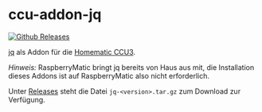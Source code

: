 # ccu-addon-jq

[![Github Releases](https://img.shields.io/github/downloads/hobbyquaker/ccu-addon-jq/latest/total.svg)](https://github.com/hobbyquaker/ccu-addon-jq/releases)

[jq](https://stedolan.github.io/jq/) als Addon für die
[Homematic CCU3](https://www.eq-3.de/produkte/homematic/zentralen-und-gateways/smart-home-zentrale-ccu3.html).

_Hinweis:_ RaspberryMatic bringt jq bereits von Haus aus mit, die Installation dieses Addons ist auf RaspberryMatic also nicht erforderlich. 

Unter [Releases](https://github.com/hobbyquaker/ccu-addon-jq/releases) steht die Datei `jq-<version>.tar.gz` zum 
Download zur Verfügung.
